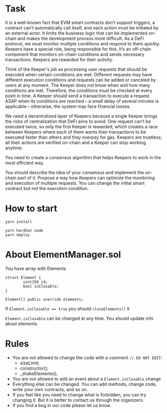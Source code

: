 # Task

It is a well-known fact that EVM smart contracts don’t support triggers, a contract can’t automatically call itself, and each action must be initiated by an external actor. It limits the business logic that can be implemented on-chain and makes the development process more difficult. As a DeFi protocol, we must monitor multiple conditions and respond to them quickly. Keepers have a special role, being responsible for this. It’s an off-chain component that monitors on-chain conditions and sends necessary transactions. Keepers are rewarded for their activity.

Think of the Keeper's job as processing user requests that should be executed when certain conditions are met. Different requests may have different execution conditions and requests can be added or canceled by users at any moment. The Keeper does not know when and how many conditions are met. Therefore, the conditions must be checked at every point in time. A Keeper should send a transaction to execute a request ASAP when its conditions are reached – a small delay of several minutes is applicable – otherwise, the system may face financial losses.

 We need a decentralized layer of Keepers because a single Keeper brings the risks of centralization that DeFi aims to avoid. One request can’t be executed twice, so only the first Keeper is rewarded, which creates a race between Keepers where each of them wants their transactions to be executed faster than others and they overpay for gas. Keepers are trustless; all their actions are verified on-chain and a Keeper can stop working anytime.

You need to create a consensus algorithm that helps Keepers to work in the most efficient way.

You should describe the idea of your consensus and implement the on-chain part of it. 
Propose a way how Keepers can optimize the monitoring and execution of multiple requests.
You can change the initial smart contract but not the execution condition.


# How to start
```
yarn install

yarn hardhat node
yarn deploy
```

# About ElementManager.sol
You have array with Elements
```
struct Element {
        uint256 id;
        bool isClosable;
}

Element[] public override elements;
```

If `Element.isClosable == true` you should `closeElements()` it

`Element.isClosable` can be changed at any time. You should update info about elements.

# Rules
- You are not allowed to change the code with a comment `// DO NOT EDIT`:
  - sizeLimit;
  - constructor();
  - _shakeElements();
- You are not allowed to add an event about a `Element.isClosable` change
- Everything else can be changed. You can add methods, change code, write your own contracts, and so on.
- If you feel like you need to change what is forbidden, you can try changing it. But it is better to contact us through the organizers.
- If you find a bug in our code please let us know.


